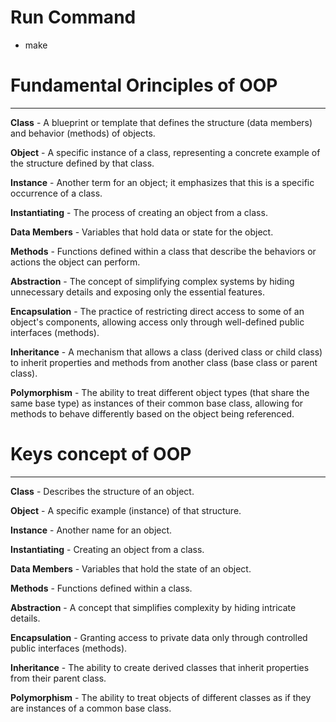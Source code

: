 # Run Command
* make


# Fundamental Orinciples of OOP
--------------------------------------------------------
**Class** - A blueprint or template that defines the structure (data members) and behavior (methods) of objects.

**Object** - A specific instance of a class, representing a concrete example of the structure defined by that class.

**Instance** - Another term for an object; it emphasizes that this is a specific occurrence of a class.

**Instantiating** - The process of creating an object from a class.

**Data Members** - Variables that hold data or state for the object.

**Methods** - Functions defined within a class that describe the behaviors or actions the object can perform.

**Abstraction** - The concept of simplifying complex systems by hiding unnecessary details and exposing only the essential features.

**Encapsulation** - The practice of restricting direct access to some of an object's components, allowing access only through well-defined public interfaces (methods).

**Inheritance** - A mechanism that allows a class (derived class or child class) to inherit properties and methods from another class (base class or parent class).

**Polymorphism** - The ability to treat different object types (that share the same base type) as instances of their common base class, allowing for methods to behave differently based on the object being referenced.

# Keys concept of OOP
------------------------------------------------------------
**Class** - Describes the structure of an object.

**Object** - A specific example (instance) of that structure.

**Instance** - Another name for an object.

**Instantiating** - Creating an object from a class.

**Data Members** - Variables that hold the state of an object.

**Methods** - Functions defined within a class.

**Abstraction** - A concept that simplifies complexity by hiding intricate details.

**Encapsulation** - Granting access to private data only through controlled public interfaces (methods).

**Inheritance** - The ability to create derived classes that inherit properties from their parent class.

**Polymorphism** - The ability to treat objects of different classes as if they are instances of a common base class.
